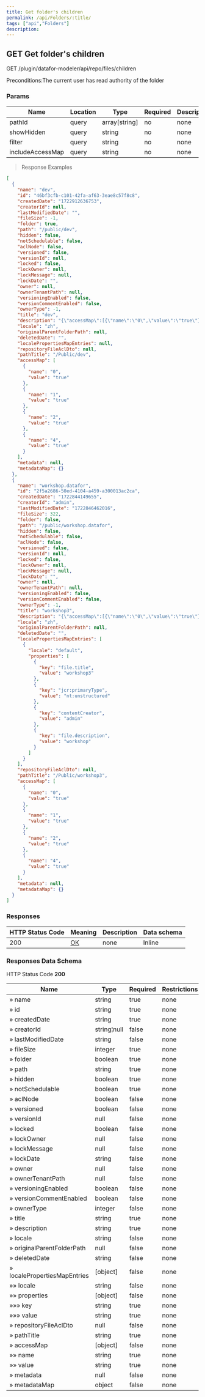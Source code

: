 ```yaml
---
title: Get folder's children
permalink: /api/Folders/:title/
tags: ["api","Folders"]
description: 
---
```


## GET Get folder's children

GET /plugin/datafor-modeler/api/repo/files/children

Preconditions:The current user has read authority of the folder

### Params

|Name|Location|Type|Required|Description|
|---|---|---|---|---|
|pathId|query|array[string]| no |none|
|showHidden|query|string| no |none|
|filter|query|string| no |none|
|includeAccessMap|query|string| no |none|

> Response Examples

```json
[
  {
    "name": "dev",
    "id": "46bf3cfb-c101-42fa-af63-3eae8c57f8c8",
    "createdDate": "1722912636753",
    "creatorId": null,
    "lastModifiedDate": "",
    "fileSize": -1,
    "folder": true,
    "path": "/public/dev",
    "hidden": false,
    "notSchedulable": false,
    "aclNode": false,
    "versioned": false,
    "versionId": null,
    "locked": false,
    "lockOwner": null,
    "lockMessage": null,
    "lockDate": "",
    "owner": null,
    "ownerTenantPath": null,
    "versioningEnabled": false,
    "versionCommentEnabled": false,
    "ownerType": -1,
    "title": "dev",
    "description": "{\"accessMap\":[{\"name\":\"0\",\"value\":\"true\"},{\"name\":\"1\",\"value\":\"true\"},{\"name\":\"2\",\"value\":\"true\"},{\"name\":\"4\",\"value\":\"true\"}]}",
    "locale": "zh",
    "originalParentFolderPath": null,
    "deletedDate": "",
    "localePropertiesMapEntries": null,
    "repositoryFileAclDto": null,
    "pathTitle": "/Public/dev",
    "accessMap": [
      {
        "name": "0",
        "value": "true"
      },
      {
        "name": "1",
        "value": "true"
      },
      {
        "name": "2",
        "value": "true"
      },
      {
        "name": "4",
        "value": "true"
      }
    ],
    "metadata": null,
    "metadataMap": {}
  },
  {
    "name": "workshop.datafor",
    "id": "2f5a2686-50ed-4104-a459-a300013ac2ca",
    "createdDate": "1722844149655",
    "creatorId": "admin",
    "lastModifiedDate": "1722846462016",
    "fileSize": 322,
    "folder": false,
    "path": "/public/workshop.datafor",
    "hidden": false,
    "notSchedulable": false,
    "aclNode": false,
    "versioned": false,
    "versionId": null,
    "locked": false,
    "lockOwner": null,
    "lockMessage": null,
    "lockDate": "",
    "owner": null,
    "ownerTenantPath": null,
    "versioningEnabled": false,
    "versionCommentEnabled": false,
    "ownerType": -1,
    "title": "workshop3",
    "description": "{\"accessMap\":[{\"name\":\"0\",\"value\":\"true\"},{\"name\":\"1\",\"value\":\"true\"},{\"name\":\"2\",\"value\":\"true\"},{\"name\":\"4\",\"value\":\"true\"}],\"desc\":\"workshop\"}",
    "locale": "zh",
    "originalParentFolderPath": null,
    "deletedDate": "",
    "localePropertiesMapEntries": [
      {
        "locale": "default",
        "properties": [
          {
            "key": "file.title",
            "value": "workshop3"
          },
          {
            "key": "jcr:primaryType",
            "value": "nt:unstructured"
          },
          {
            "key": "contentCreator",
            "value": "admin"
          },
          {
            "key": "file.description",
            "value": "workshop"
          }
        ]
      }
    ],
    "repositoryFileAclDto": null,
    "pathTitle": "/Public/workshop3",
    "accessMap": [
      {
        "name": "0",
        "value": "true"
      },
      {
        "name": "1",
        "value": "true"
      },
      {
        "name": "2",
        "value": "true"
      },
      {
        "name": "4",
        "value": "true"
      }
    ],
    "metadata": null,
    "metadataMap": {}
  }
]
```

### Responses

|HTTP Status Code |Meaning|Description|Data schema|
|---|---|---|---|
|200|[OK](https://tools.ietf.org/html/rfc7231#section-6.3.1)|none|Inline|

### Responses Data Schema

HTTP Status Code **200**

|Name|Type|Required|Restrictions|Title|description|
|---|---|---|---|---|---|
|» name|string|true|none||none|
|» id|string|true|none||none|
|» createdDate|string|true|none||none|
|» creatorId|string¦null|false|none||none|
|» lastModifiedDate|string|false|none||none|
|» fileSize|integer|true|none||none|
|» folder|boolean|true|none||none|
|» path|string|true|none||none|
|» hidden|boolean|true|none||none|
|» notSchedulable|boolean|true|none||none|
|» aclNode|boolean|false|none||none|
|» versioned|boolean|false|none||none|
|» versionId|null|false|none||none|
|» locked|boolean|false|none||none|
|» lockOwner|null|false|none||none|
|» lockMessage|null|false|none||none|
|» lockDate|string|false|none||none|
|» owner|null|false|none||none|
|» ownerTenantPath|null|false|none||none|
|» versioningEnabled|boolean|false|none||none|
|» versionCommentEnabled|boolean|false|none||none|
|» ownerType|integer|false|none||none|
|» title|string|true|none||none|
|» description|string|true|none||none|
|» locale|string|false|none||none|
|» originalParentFolderPath|null|false|none||none|
|» deletedDate|string|false|none||none|
|» localePropertiesMapEntries|[object]|false|none||none|
|»» locale|string|false|none||none|
|»» properties|[object]|false|none||none|
|»»» key|string|true|none||none|
|»»» value|string|true|none||none|
|» repositoryFileAclDto|null|false|none||none|
|» pathTitle|string|true|none||none|
|» accessMap|[object]|false|none||none|
|»» name|string|true|none||none|
|»» value|string|true|none||none|
|» metadata|null|false|none||none|
|» metadataMap|object|false|none||none|